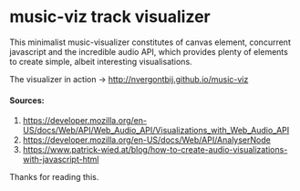 # music-viz track visualizer
This minimalist music-visualizer constitutes of canvas element, concurrent javascript and the incredible audio API, which provides plenty of elements to create simple, albeit interesting visualisations.

The visualizer in action -> http://nvergontbij.github.io/music-viz
#### Sources:
1. https://developer.mozilla.org/en-US/docs/Web/API/Web_Audio_API/Visualizations_with_Web_Audio_API
2. https://developer.mozilla.org/en-US/docs/Web/API/AnalyserNode
3. https://www.patrick-wied.at/blog/how-to-create-audio-visualizations-with-javascript-html

Thanks for reading this. 
